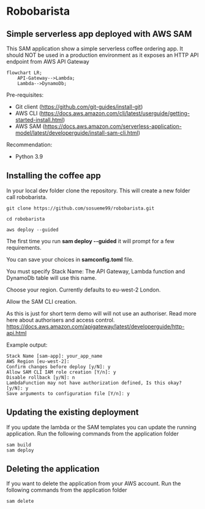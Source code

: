# Robobarista

## Simple serverless app deployed with AWS SAM

This SAM application show a simple serverless coffee ordering app.
It should NOT be used in a production environment as it exposes an HTTP API endpoint from AWS API Gateway

```mermaid
flowchart LR;
    API-Gateway-->Lambda;
    Lambda-->DynamoDb;
```

Pre-requisites:
- Git client (https://github.com/git-guides/install-git)
- AWS CLI (https://docs.aws.amazon.com/cli/latest/userguide/getting-started-install.html)
- AWS SAM (https://docs.aws.amazon.com/serverless-application-model/latest/developerguide/install-sam-cli.html)

Recommendation:
- Python 3.9


## Installing the coffee app

In your local dev folder clone the repository.
This will create a new folder call robobarista.

    git clone https://github.com/sosueme99/robobarista.git

    cd robobarista

    aws deploy --guided

The first time you run **sam deploy --guided** it will prompt for a few requirements.

You can save your choices in **samconfig.toml** file. 

You must specify Stack Name: The API Gateway, Lambda function and DynamoDb table will use this name.

Choose your region. Currently defaults to eu-west-2 London.

Allow the SAM CLI creation.

As this is just for short term demo will will not use an authoriser. Read more here about authorisers and access control. https://docs.aws.amazon.com/apigateway/latest/developerguide/http-api.html 

Example output:

    Stack Name [sam-app]: your_app_name 
    AWS Region [eu-west-2]: 
    Confirm changes before deploy [y/N]: y
    Allow SAM CLI IAM role creation [Y/n]: y
    Disable rollback [y/N]: n
    LambdaFunction may not have authorization defined, Is this okay? [y/N]: y
    Save arguments to configuration file [Y/n]: y

## Updating the existing deployment
If you update the lambda or the SAM templates you can update the running application.
Run the following commands from the application folder

    sam build
    sam deploy

## Deleting the application
If you want to delete the application from your AWS account.
Run the following commands from the application folder

    sam delete




